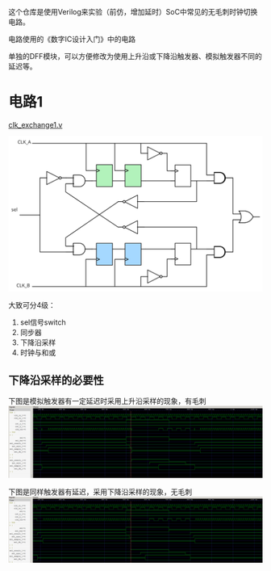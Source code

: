这个仓库是使用Verilog来实验（前仿，增加延时）SoC中常见的无毛刺时钟切换电路。

电路使用的《数字IC设计入门》中的电路

单独的DFF模块，可以方便修改为使用上升沿或下降沿触发器、模拟触发器不同的延迟等。

# 电路1
[clk_exchange1.v](src/clk_exchange1.v)

![](images/circuit1.excalidraw.svg)

大致可分4级：

1. sel信号switch
2. 同步器
3. 下降沿采样
4. 时钟与和或

## 下降沿采样的必要性
下图是模拟触发器有一定延迟时采用上升沿采样的现象，有毛刺
![](images/exchange1_delay_posedge.png)

下图是同样触发器有延迟，采用下降沿采样的现象，无毛刺
![](images/exchange1_delay_negedge.png)
